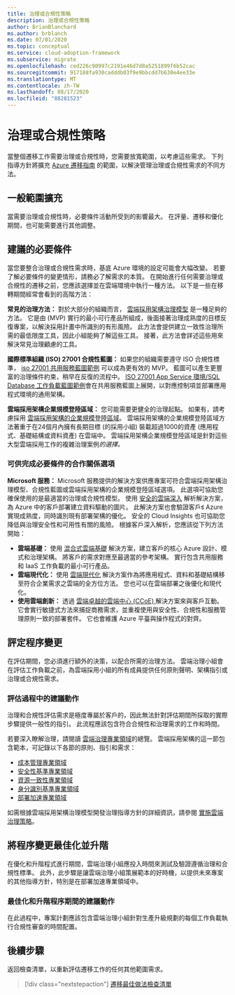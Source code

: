 ```yaml
---
title: 治理或合規性策略
description: 治理或合規性策略
author: BrianBlanchard
ms.author: brblanch
ms.date: 07/01/2020
ms.topic: conceptual
ms.service: cloud-adoption-framework
ms.subservice: migrate
ms.openlocfilehash: ced226c90997c2191e46d7d8a5251899f6b52cac
ms.sourcegitcommit: 917188fa930cadddb03f9e9bbcdd7b630e4ee33e
ms.translationtype: MT
ms.contentlocale: zh-TW
ms.lasthandoff: 08/17/2020
ms.locfileid: "88281523"
---
```

# <a name="governance-or-compliance-strategy"></a>治理或合規性策略

當整個遷移工作需要治理或合規性時，您需要放寬範圍，以考慮這些需求。 下列指導方針將擴充 [Azure 遷移指南](../azure-migration-guide/index.md) 的範圍，以解決管理治理或合規性需求的不同方法。

## <a name="general-scope-expansion"></a>一般範圍擴充

當需要治理或合規性時，必要條件活動所受到的影響最大。 在評量、遷移和優化期間，也可能需要進行其他調整。

## <a name="suggested-prerequisites"></a>建議的必要條件

當您要整合治理或合規性需求時，基底 Azure 環境的設定可能會大幅改變。 若要了解必要條件的變更情形，請務必了解需求的本質。 在開始進行任何需要治理或合規性的遷移之前，您應該選擇並在雲端環境中執行一種方法。 以下是一些在移轉期間經常會看到的高階方法：

**常見的治理方法：** 對於大部分的組織而言， [雲端採用架構治理模型](../../govern/guides/index.md) 是一種足夠的方法。 它是由 (MVP) 實行的最小可行產品所組成，後面接著治理成熟度的目標反復專案，以解決採用計畫中所識別的有形風險。 此方法會提供建立一致性治理所需的最低限度工具，因此小組能夠了解這些工具。 接著，此方法會詳述這些用來解決常見治理顧慮的工具。

**國際標準組織 (ISO) 27001 合規性藍圖：** 如果您的組織需要遵守 ISO 合規性標準， [iso 27001 共用服務藍圖範例](/azure/governance/blueprints/samples/iso27001-shared) 可以成為更有效的 MVP。 藍圖可以產生更豐富的治理條件約束，稍早在反復的流程中。 [ISO 27001 App Service 環境/SQL Database 工作負載藍圖範例](/azure/governance/blueprints/samples/iso27001-ase-sql-workload)會在共用服務藍圖上展開，以對應控制項並部署應用程式環境的通用架構。

**雲端採用架構企業規模登陸區域：** 您可能需要更健全的治理起點。 如果有，請考慮採用 [雲端採用架構的企業規模登陸區域](../../ready/enterprise-scale/index.md)。 雲端採用架構的企業規模登陸區域方法著重于在24個月內擁有長期目標 (的採用小組) 裝載超過1000的資產 (應用程式、基礎結構或資料資產) 在雲端中。 雲端採用架構企業規模登陸區域是針對這些大型雲端採用工作的複雜治理案例*的選擇。*

### <a name="partnership-option-to-complete-prerequisites"></a>可供完成必要條件的合作關係選項

**Microsoft 服務：** Microsoft 服務提供的解決方案供應專案可符合雲端採用架構治理模型、合規性藍圖或雲端採用架構的企業規模登陸區域選項。 此選項可協助您確保使用的是最適當的治理或合規性模型。 使用 [安全的雲端深入](https://download.microsoft.com/download/C/7/C/C7CEA89D-7BDB-4E08-B998-737C13107361/Secure_Cloud_Insights_Datasheet_EN_US.pdf) 解析解決方案，為 Azure 中的客戶部署建立資料驅動的圖片。 此解決方案也會驗證客戶́s Azure 實現成熟度，同時識別現有部署架構的優化。 安全的 Cloud Insights 也可協助您降低與治理安全性和可用性有關的風險。 根據客戶深入解析，您應該從下列方法開始：

- **雲端基礎：** 使用 [混合式雲端基礎](https://download.microsoft.com/download/D/8/7/D872DFD0-1C46-4145-95E4-B5EAB2958B96/Hybrid_Cloud_Foundation_Datasheet_EN_US.pdf) 解決方案，建立客戶的核心 Azure 設計、模式和治理架構。 將客戶的需求對應至最適當的參考架構。 實行包含共用服務和 IaaS 工作負載的最小可行產品。
- **雲端現代化：** 使用 [雲端現代化](https://download.microsoft.com/download/3/7/3/373F90E3-8568-44F3-B096-CD9C1CD28AB7/Cloud_Modernization_Datasheet_EN_US.pdf) 解決方案作為將應用程式、資料和基礎結構移至符合企業需求之雲端的全方位方法。 您也可以在雲端部署之後優化和現代化。
- **使用雲端創新：** 透過 [雲端卓越的雲端中心 (CCoE) ](https://download.microsoft.com/download/F/8/B/F8BBE4BD-E5F8-4DFB-82F7-C0A4E17051BB/Cloud_Center_of_Excellence_Datasheet_EN_US.pdf) 解決方案來與客戶互動。 它會實行敏捷式方法來捕捉商務需求，並重複使用與安全性、合規性和服務管理原則一致的部署套件。 它也會維護 Azure 平臺與操作程式的對齊。

## <a name="assess-process-changes"></a>評定程序變更

在評估期間，您必須進行額外的決策，以配合所需的治理方法。 雲端治理小組會在評估工作負載之前，為雲端採用小組的所有成員提供任何原則聲明、架構指引或治理或合規性需求。

### <a name="suggested-action-during-the-assessment-process"></a>評估過程中的建議動作

治理和合規性評估需求是極度專屬於客戶的，因此無法針對評估期間所採取的實際步驟提供一般性的指引。 此流程應該包含符合合規性和治理需求的工作和時間。

若要深入瞭解治理，請閱讀 [雲端治理專業領域](../../govern/governance-disciplines.md)的總覽。 雲端採用架構的這一節包含範本，可記錄以下各節的原則、指引和需求：

- [成本管理專業領域](../../govern/cost-management/template.md)
- [安全性基準專業領域](../../govern/security-baseline/template.md)
- [資源一致性專業領域](../../govern/resource-consistency/template.md)
- [身分識別基準專業領域](../../govern/identity-baseline/template.md)
- [部署加速專業領域](../../govern/deployment-acceleration/template.md)

如需根據雲端採用架構治理模型開發治理指導方針的詳細資訊，請參閱 [實施雲端治理策略](../../govern/corporate-policy.md)。

## <a name="optimize-and-promote-process-changes"></a>將程序變更最佳化並升階

在優化和升階程式進行期間，雲端治理小組應投入時間來測試及驗證遵循治理和合規性標準。 此外，此步驟是讓雲端治理小組策展範本的好時機，以提供未來專案的其他指導方針，特別是在部署加速專業領域中。

### <a name="suggested-action-during-the-optimize-and-promote-process"></a>最佳化和升階程序期間的建議動作

在此過程中，專案計劃應該包含雲端治理小組針對生產升級規劃的每個工作負載執行合規性審查的時間配置。

## <a name="next-steps"></a>後續步驟

返回檢查清單，以重新評估遷移工作的任何其他範圍需求。

> [!div class="nextstepaction"]
> [遷移最佳做法檢查清單](./index.md)